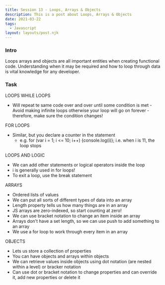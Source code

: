 ```yaml
---
title: Session 13 - Loops, Arrays & Objects  
description: This is a post about Loops, Arrays & Objects 
date: 2021-03-22
tags:
  - Javascript
layout: layouts/post.njk
---
```


### Intro

Loops arrays and objects are all important entities when creating functional code. Understanding when it may be required and how to loop through data is vital knowledge for any developer.

### Task 

LOOPS
WHILE LOOPS
* Will repeat te same code over and over until some condition is met 
-Avoid making infinite loops otherwise your loop will go on forever - therefore, make sure the condition changes!

FOR LOOPS
* Similar, but you declare a counter in the statement 
    *   e.g. for (var i = 1; i <= 10; i++) {console.log(i)}; i.e. when i is 11, the loop stops

LOOPS AND LOGIC
*   We can add other statements or logical operators inside the loop 
*   i is generally used in for loops! 
*   To exit a loop, use the break statement

<script>

// Task 1: 7x tables

/*
for (var i = 1; i <= 12; i++) {
    var result = i * 7;
    console.log(`${result} is 7 x ${i}`);
    }

for (var i = 1; i <= 12; i++) {
    console.log(`${i} times table`)
    for (var j = 1; j <= 12; j++) {
        console.log(`results is ${i * j}`)
    }
}
*/

</script>

ARRAYS 
*   Ordered lists of values
*   We can put all sorts of different types of data into an array 
*   Length property tells us how many things are in an array
*   JS arrays are zero-indexed, so start counting at zero!
*   We can use bracket notation to change an item inside an array  
*   Arrays don't have a set length, so we can use push to add something to an array
*   We use a for loop to work through every item in an array 

<script>

//Task 2: Favourite Foods

let myFavouriteFoods = [
    'Lasagne',
    'Ramen',
    'Chocolate',
    'Pizza',
    'Strawberries'
]

console.log(myFavouriteFoods[1]);
console.log(myFavouriteFoods[Math.floor(Math.random() *myFavouriteFoods.length)])

//Task 3: For loop to print list of fave foods

for(i = 0; i < myFavouriteFoods.length; i++) {
    console.log(myFavouriteFoods[i]);
}

</script>

OBJECTS
*   Lets us store a collection of properties 
*   You can have objects and arrays within objects 
*   We can retrieve values inside objects using dot notation (are nested within a level) or bracker notation
*   Can use dot or bracket notation to change properties and can override it, add new properties or delete it

<script>

//Task 4: Recipe 

let myRecipe = {
    recipeTitle: 'Baked Feta Pasta',
    servings: 4,
    ingredients: [
        'Pasta',
        'Feta',
        'Cherry Tomatoes',
        'Basil'
    ],
    directions: [
        'Bake feta cheese and tomatoes in the oven for 45 mins',
        'Cook the pasta',
        'Combine all ingredients and serve'
    ],
    letsCook: function() {
        console.log(`I'm hungry! Let's cook ${this.recipeTitle}!`) //this = refers to the whole object you're in
    }
}

console.log(myRecipe.recipeTitle);
console.log(myRecipe['servings']);

console.log(`Ingredients:`)
for (i = 0; i < myRecipe.ingredients.length; i++) {
    console.log(` - ${myRecipe.ingredients[i]}`)
}

console.log(`Directions:`)
for (i = 0; i < myRecipe.directions.length; i++) {
    console.log(`${i + 1}. ${myRecipe.directions[i]}`)
}

myRecipe.letsCook();

</script>